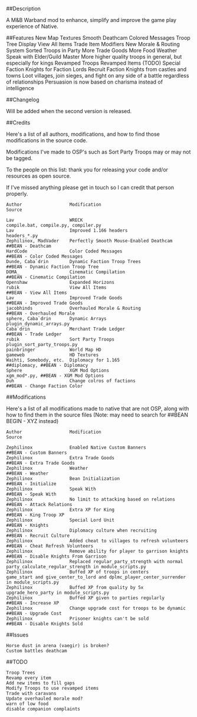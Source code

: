 ##Description

A M&B Warband mod to enhance, simplify and improve the game play experience of Native.

##Features
New Map Textures
Smooth Deathcam
Colored Messages
Troop Tree Display
View All Items
Trade Item Modifiers
New Morale & Routing System
Sorted Troops in Party
More Trade Goods
More Food
Weather
Speak with Elder/Guild Master
More higher quality troops in general, but especially for kings
Revamped Troops
Revamped Items (TODO)
Special Faction Knights for Faction Lords
Recruit Faction Knights from castles and towns
Loot villages, join sieges, and fight on any side of a battle regardless of relationships
Persuasion is now based on charisma instead of intelligence

##Changelog

Will be added when the second version is released.

##Credits

Here's a list of all authors, modifications, and how to find those modifications in the source code.

Modifications I've made to OSP's such as Sort Party Troops may or may not be tagged.

To the people on this list: thank you for releasing your code and/or resources as open source.

If I've missed anything please get in touch so I can credit that person properly.

```
Author					Modification									Source

Lav                     WRECK                                           compile.bat, compile.py, compiler.py
Lav                     Improved 1.166 headers                          headers_*.py
Zephilinox, MadVader    Perfectly Smooth Mouse-Enabled Deathcam         ##BEAN - Deathcam
HardCode                Color Coded Messages                            ##BEAN - Color Coded Messages
Dunde, Caba`drin        Dynamic Faction Troop Trees                     ##BEAN - Dynamic Faction Troop Tree
DOMA_                   Cinematic Compilation                           ##BEAN - Cinematic Compilation
Openshaw                Expanded Horizons
rubik                   View All Items                                  ##BEAN - View All Items
Lav                     Improved Trade Goods                            ##BEAN - Improved Trade Goods
jacobhinds              Overhauled Morale & Routing                     ##BEAN - Overhauled Morale
sphere, Caba`drin       Dynamic Arrays                                  plugin_dynamic_arrays.py
Caba`drin               Merchant Trade Ledger                           ##BEAN - Trade Ledger
rubik                   Sort Party Troops                               plugin_sort_party_troops.py
painbringer             World Map HD
gameweb                 HD Textures
Waihti, Somebody, etc.  Diplomacy for 1.165                             ##diplomacy, ##BEAN - Diplomacy
Sphere                  XGM Mod Options                                 xgm_mod*.py, ##BEAN - XGM Mod Options
Duh                     Change colros of factions                       ##BEAN - Change Faction Color
```

##Modifications

Here's a list of all modifications made to native that are not OSP, along with how to find them in the source files (Note: may need to search for ##BEAN BEGIN - XYZ instead)

```
Author					Modification									Source

Zephilinox              Enabled Native Custom Banners                   ##BEAN - Custom Banners
Zephilinox              Extra Trade Goods                               ##BEAN - Extra Trade Goods
Zephilinox              Weather                                         ##BEAN - Weather
Zephilinox              Bean Initialization                             ##BEAN - Initialize
Zephilinox              Speak With                                      ##BEAN - Speak With
Zephilinox              No limit to attacking based on relations        ##BEAN - Attack Relations
Zephilinox              Extra XP for King                               ##BEAN - King Troop XP
Zephilinox              Special Lord Unit                               ##BEAN - Knights
Zephilinox              Diplomacy culture when recruiting               ##BEAN - Recruit Culture
Zephilinox              Added cheat to villages to refresh volunteers   ##BEAN - Cheat Refresh Volunteers
Zephilinox              Remove ability for player to garrison knights   ##BEAN - Disable Knights From Garrison
Zephilinox              Replaced regular_party_strength with normal     party_calculate_regular_strength in module_scripts.py
Zephilinox              Buffed XP of troops in centers                  game_start and give_center_to_lord and dplmc_player_center_surrender in module_scripts.py
Zephilinox              Buffed XP from quality by 5x                    upgrade_hero_party in module_scripts.py
Zephilinox              Buffed XP given to parties regularly            ##BEAN - Increase XP
Zephilinox              Change upgrade cost for troops to be dynamic    ##BEAN - Upgrade Cost
Zephilinox              Prisoner knights can't be sold                  ##BEAN - Disable Knights Sold
```

##Issues
```
Horse dust in arena (vaegir) is broken?
Custom battles deathcam
```

##TODO
```
Troop Trees
Revamp every item
Add new items to fill gaps
Modify Troops to use revamped items
Trade with caravans
Update overhauled morale mod?
warn of low food
disable companion complaints
```